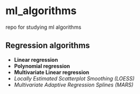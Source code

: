 # ml_algorithms
repo for studying ml algorithms

## Regression algorithms
- **Linear regression**
- **Polynomial regression**
- **Multivariate Linear regression**
- _Locally Estimated Scatterplot Smoothing (LOESS)_
- _Multivariate Adaptive Regression Splines (MARS)_
